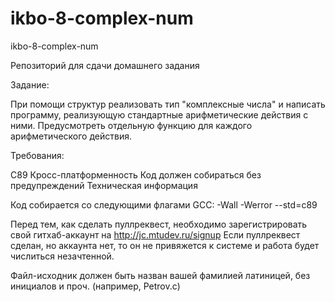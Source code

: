 # ikbo-8-complex-num
ikbo-8-complex-num

Репозиторий для сдачи домашнего задания

Задание:

При помощи структур реализовать тип "комплексные числа" и написать программу, реализующую стандартные арифметические действия с ними. Предусмотреть отдельную функцию для каждого арифметического действия.

Требования:

C89
Кросс-платформенность
Код должен собираться без предупреждений
Техническая информация

Код собирается со следующими флагами GCC: -Wall -Werror --std=c89

Перед тем, как сделать пуллреквест, необходимо зарегистрировать свой гитхаб-аккаунт на http://jc.mtudev.ru/signup Если пуллреквест сделан, но аккаунта нет, то он не привяжется к системе и работа будет числиться незачтенной.

Файл-исходник должен быть назван вашей фамилией латиницей, без инициалов и проч. (например, Petrov.c)
